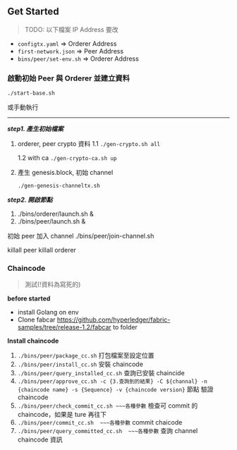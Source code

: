 ## Get Started

> TODO: 以下檔案 IP Address 要改 

- `configtx.yaml` => Orderer Address
- `first-network.json` => Peer Address
- `bins/peer/set-env.sh`  => Orderer Address


### 啟動初始 Peer 與 Orderer 並建立資料

`./start-base.sh`

或手動執行
***
***step1. 產生初始檔案***

1. orderer, peer crypto 資料
    1.1
    ```./gen-crypto.sh all```
    
    1.2 with ca
    ```./gen-crypto-ca.sh up```
    
2.  產生 genesis.block, 初始 channel

    ```./gen-genesis-channeltx.sh```

***step2. 開啟節點***
1. ./bins/orderer/launch.sh &
2. ./bins/peer/launch.sh &

初始 peer 加入 channel
./bins/peer/join-channel.sh

killall peer
killall orderer

### Chaincode
> 測試(!資料為寫死的) 

**before started**
- install Golang on env
- Clone fabcar https://github.com/hyperledger/fabric-samples/tree/release-1.2/fabcar to folder

**Install chaincode**
1. `./bins/peer/package_cc.sh` 打包檔案至設定位置
2. `./bins/peer/install_cc.sh` 安裝 chaincode 
3. `./bins/peer/query_installed_cc.sh` 查詢已安裝 chaincide
4. `./bins/peer/approve_cc.sh -c {3.查詢到的結果} -C ${channal} -n {chaincode name} -s {Sequence} -v {chaincode version}` 節點 驗證  chaincode
5. `./bins/peer/check_commit_cc.sh ~~~各種參數` 檢查可 commit 的 chaincode，如果是 ture 再往下
6. `./bins/peer/commit_cc.sh  ~~~各種參數` commit chaicode
7. `./bins/peer/query_committed_cc.sh  ~~~各種參數` 查詢 channel chaincode 資訊 
